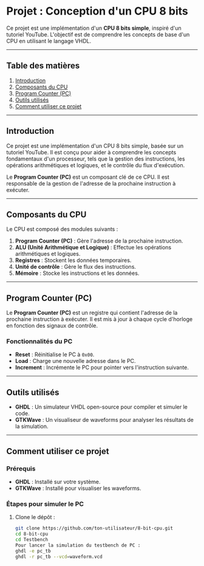 # **Projet : Conception d'un CPU 8 bits**

Ce projet est une implémentation d'un **CPU 8 bits simple**, inspiré d'un tutoriel YouTube. L'objectif est de comprendre les concepts de base d'un CPU en utilisant le langage VHDL.

---

## **Table des matières**
1. [Introduction](#introduction)
2. [Composants du CPU](#composants-du-cpu)
3. [Program Counter (PC)](#program-counter-pc)
4. [Outils utilisés](#outils-utilisés)
5. [Comment utiliser ce projet](#comment-utiliser-ce-projet)


---

## **Introduction**
Ce projet est une implémentation d'un CPU 8 bits simple, basée sur un tutoriel YouTube. Il est conçu pour aider à comprendre les concepts fondamentaux d'un processeur, tels que la gestion des instructions, les opérations arithmétiques et logiques, et le contrôle du flux d'exécution.

Le **Program Counter (PC)** est un composant clé de ce CPU. Il est responsable de la gestion de l'adresse de la prochaine instruction à exécuter.

---

## **Composants du CPU**
Le CPU est composé des modules suivants :
1. **Program Counter (PC)** : Gère l'adresse de la prochaine instruction.
2. **ALU (Unité Arithmétique et Logique)** : Effectue les opérations arithmétiques et logiques.
3. **Registres** : Stockent les données temporaires.
4. **Unité de contrôle** : Gère le flux des instructions.
5. **Mémoire** : Stocke les instructions et les données.

---

## **Program Counter (PC)**
Le **Program Counter (PC)** est un registre qui contient l'adresse de la prochaine instruction à exécuter. Il est mis à jour à chaque cycle d'horloge en fonction des signaux de contrôle.

### **Fonctionnalités du PC**
- **Reset** : Réinitialise le PC à `0x00`.
- **Load** : Charge une nouvelle adresse dans le PC.
- **Increment** : Incrémente le PC pour pointer vers l'instruction suivante.

---

## **Outils utilisés**
- **GHDL** : Un simulateur VHDL open-source pour compiler et simuler le code.
- **GTKWave** : Un visualiseur de waveforms pour analyser les résultats de la simulation.

---

## **Comment utiliser ce projet**
### **Prérequis**
- **GHDL** : Installé sur votre système.
- **GTKWave** : Installé pour visualiser les waveforms.


### **Étapes pour simuler le PC**
1. Clone le dépôt :
   ```bash
   git clone https://github.com/ton-utilisateur/8-bit-cpu.git
   cd 8-bit-cpu
   cd Testbench
   Pour lancer la simulation du testbench de PC :
   ghdl -e pc_tb
   ghdl -r pc_tb --vcd=waveform.vcd
